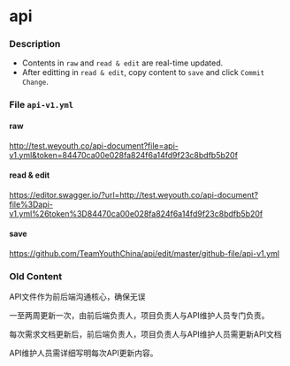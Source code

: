 # api

### Description

- Contents in `raw` and `read & edit` are real-time updated.
- After editting in `read & edit`, copy content to `save` and click `Commit Change`.

### File `api-v1.yml`

#### raw

http://test.weyouth.co/api-document?file=api-v1.yml&token=84470ca00e028fa824f6a14fd9f23c8bdfb5b20f

#### read & edit

https://editor.swagger.io/?url=http://test.weyouth.co/api-document?file%3Dapi-v1.yml%26token%3D84470ca00e028fa824f6a14fd9f23c8bdfb5b20f

#### save

https://github.com/TeamYouthChina/api/edit/master/github-file/api-v1.yml

### Old Content

API文件作为前后端沟通核心，确保无误

一至两周更新一次，由前后端负责人，项目负责人与API维护人员专门负责。

每次需求文档更新后，前后端负责人，项目负责人与API维护人员需更新API文档

API维护人员需详细写明每次API更新内容。
